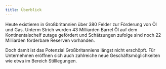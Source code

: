 ```yaml
---
title: Überblick
---
```


Heute existieren in Großbritannien über 380 Felder zur Förderung von Öl und Gas. Unterm Strich wurden 43 Milliarden Barrel Öl auf dem Kontinentalschelf zutage gefördert und Schätzungen zufolge sind noch 22 Milliarden förderbare Reserven vorhanden.

Doch damit ist das Potenzial Großbritanniens längst nicht erschöpft. Für Unternehmen eröffnen sich auch zahlreiche neue Geschäftsmöglichkeiten wie etwa im Bereich Stilllegungen.
